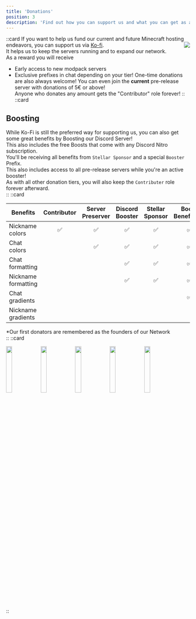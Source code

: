 ```yaml
---
title: 'Donations'
position: 3
description: 'Find out how you can support us and what you can get as a thank you from us'
---
```

::card
If you want to help us fund our current and future Minecraft hosting endeavors, you can support us via <a href='https://ko-fi.com/penguinnetwork'  target="_blank">Ko-fi</a>.
<img style="float: right;" src="/img/docs/prefixes.png">  
It helps us to keep the servers running and to expand our network.  
As a reward you will receive
- Early access to new modpack servers
- Exclusive prefixes in chat 
depending on your tier!
One-time donations are also always welcome! You can even join the **current** pre-release server with donations of 5€ or above!  
Anyone who donates any amount gets the "Contributor" role forever!
::
::card
## Boosting
While Ko-Fi is still the preferred way for supporting us, you can also get some great benefits by Boosting our Discord Server!  
This also includes the free Boosts that come with any Discord Nitro subscription.  
You'll be receiving all benefits from `Stellar Sponsor` and a special `Booster` Prefix.   
This also includes access to all pre-release servers while you're an active booster!  
As with all other donation tiers, you will also keep the `Contributer` role forever afterward.  
::
::card

| Benefits            | Contributor | Server Preserver | Discord Booster | Stellar Sponsor | Booty Benefactor | Server Sorcerer | Angel Investor | <span class="cursor-pointer" title="Our first donators will be remembered as the Founders of our Network">Founder*</span> |
|---------------------|:-----------:|:----------------:|:---------------:|:---------------:|:----------------:|:---------------:|:--------------:|:-------------------------------------------------------------------------------------------------------------------------:|
| Nickname colors     |      ✅      |        ✅         |        ✅        |        ✅        |        ✅         |        ✅        |       ✅        |                                                             ✅                                                             |
| Chat colors         |             |        ✅         |        ✅        |        ✅        |        ✅         |        ✅        |       ✅        |                                                             ✅                                                             |
| Chat formatting     |             |                  |        ✅        |        ✅        |        ✅         |        ✅        |       ✅        |                                                             ✅                                                             |
| Nickname formatting |             |                  |        ✅        |        ✅        |        ✅         |        ✅        |       ✅        |                                                             ✅                                                             |
| Chat gradients      |             |                  |                 |                 |        ✅         |        ✅        |       ✅        |                                                             ✅                                                             |
| Nickname gradients  |             |                  |                 |                 |                  |        ✅        |       ✅        |                                                             ✅                                                             |

<div class="md:hidden">*Our first donators are remembered as the founders of our Network</div>
::
::card
<p class="flex flex-wrap justify-center justify-between gap-4 overflow-x-auto">
<img style="width: 18%;" src="/img/docs/tiers/preserver.png">  
<img style="width: 18%;" src="/img/docs/tiers/sponsor.png">  
<img style="width: 18%;" src="/img/docs/tiers/booty.png">  
<img style="width: 18%;" src="/img/docs/tiers/sorcerer.png">  
<img style="width: 18%;" src="/img/docs/tiers/angel.png">  
</p>
::